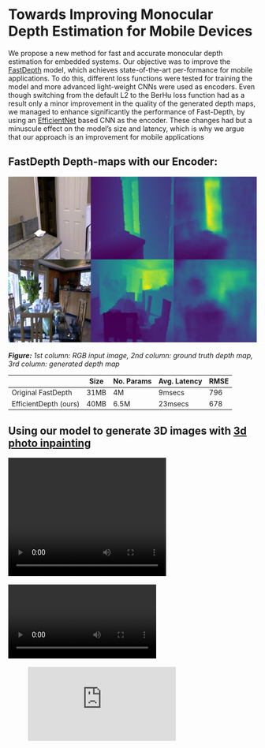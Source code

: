 # Towards Improving Monocular Depth Estimation for Mobile Devices

We propose a new method for fast and accurate monocular depth estimation for embedded systems. Our objective was to improve the [FastDepth](http://fastdepth.mit.edu/) model, which achieves state-of-the-art per-formance for mobile applications. To do this, different loss functions were tested for training the model and more advanced light-weight CNNs were used as encoders. Even though switching from the default L2 to the BerHu loss function had as a result only a minor improvement in the quality of the generated depth maps, we managed to enhance significantly the performance of Fast-Depth, by using an [EfficientNet](https://arxiv.org/pdf/1905.11946.pdf) based CNN as the encoder. These changes had but a minuscule effect on the model’s size and latency, which is why we argue that our approach is an improvement for mobile applications

## FastDepth Depth-maps with our Encoder:
![](imgs/efficientNet_experiment.PNG)

***Figure:** 1st column: RGB input image, 2nd column: ground truth depth map, 3rd column: generated depth map*


|                      |      Size| No. Params | Avg. Latency| RMSE |
|----------------------|------    |------      | ------      |------|
|Original FastDepth    |31MB    |4M     | 9msecs     |796|
|EfficientDepth (ours) |40MB    |6.5M      | 23msecs      | 678|


## Using our model to generate 3D images with [3d photo inpainting](https://github.com/vt-vl-lab/3d-photo-inpainting)

<video width="320" height="240" controls>
  <source src="ReDWeb_dolly_zoom_in.mp4" type="video/mp4">
</video>


![](https://github.com/CharalambosIoannou/Machine-Learning-Practical-Coursework/blob/main/ReDWeb_dolly_zoom_in.mp4)
<figure class="video_container">
  <iframe src="https://github.com/CharalambosIoannou/Machine-Learning-Practical-Coursework/blob/main/ReDWeb_dolly_zoom_in.mp4" frameborder="0" allowfullscreen="true"> </iframe>
</figure>

